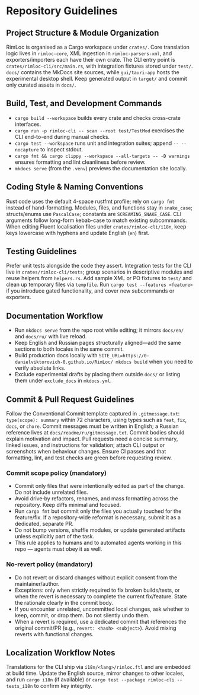 # Repository Guidelines

## Project Structure & Module Organization
RimLoc is organised as a Cargo workspace under `crates/`. Core translation logic lives in `rimloc-core`, XML ingestion in `rimloc-parsers-xml`, and exporters/importers each have their own crate. The CLI entry point is `crates/rimloc-cli/src/main.rs`, with integration fixtures stored under `test/`. `docs/` contains the MkDocs site sources, while `gui/tauri-app` hosts the experimental desktop shell. Keep generated output in `target/` and commit only curated assets in `docs/`.

## Build, Test, and Development Commands
- `cargo build --workspace` builds every crate and checks cross-crate interfaces.
- `cargo run -p rimloc-cli -- scan --root test/TestMod` exercises the CLI end-to-end during manual checks.
- `cargo test --workspace` runs unit and integration suites; append `-- --nocapture` to inspect stdout.
- `cargo fmt && cargo clippy --workspace --all-targets -- -D warnings` ensures formatting and lint cleanliness before review.
- `mkdocs serve` (from the `.venv`) previews the documentation site locally.

## Coding Style & Naming Conventions
Rust code uses the default 4-space rustfmt profile; rely on `cargo fmt` instead of hand-formatting. Modules, files, and functions stay in `snake_case`; structs/enums use `PascalCase`; constants are `SCREAMING_SNAKE_CASE`. CLI arguments follow long-form kebab-case to match existing subcommands. When editing Fluent localisation files under `crates/rimloc-cli/i18n`, keep keys lowercase with hyphens and update English (`en`) first.

## Testing Guidelines
Prefer unit tests alongside the code they assert. Integration tests for the CLI live in `crates/rimloc-cli/tests`; group scenarios in descriptive modules and reuse helpers from `helpers.rs`. Add sample XML or PO fixtures to `test/` and clean up temporary files via `tempfile`. Run `cargo test --features <feature>` if you introduce gated functionality, and cover new subcommands or exporters.

## Documentation Workflow
- Run `mkdocs serve` from the repo root while editing; it mirrors `docs/en/` and `docs/ru/` with live reload.
- Keep English and Russian pages structurally aligned—add the same sections to both locales in the same commit.
- Build production docs locally with `SITE_URL=https://0-danielviktorovich-0.github.io/RimLoc/ mkdocs build` when you need to verify absolute links.
- Exclude experimental drafts by placing them outside `docs/` or listing them under `exclude_docs` in `mkdocs.yml`.

## Commit & Pull Request Guidelines
Follow the Conventional Commit template captured in `.gitmessage.txt`: `type(scope): summary` within 72 characters, using types such as `feat`, `fix`, `docs`, or `chore`. Commit messages must be written in English; a Russian reference lives at `docs/readme/ru/gitmessage.txt`. Commit bodies should explain motivation and impact. Pull requests need a concise summary, linked issues, and instructions for validation; attach CLI output or screenshots when behaviour changes. Ensure CI passes and that formatting, lint, and test checks are green before requesting review.

### Commit scope policy (mandatory)
- Commit only files that were intentionally edited as part of the change. Do not include unrelated files.
- Avoid drive‑by refactors, renames, and mass formatting across the repository. Keep diffs minimal and focused.
- Run `cargo fmt` but commit only the files you actually touched for the feature/fix. If a repository‑wide reformat is necessary, submit it as a dedicated, separate PR.
- Do not bump versions, shuffle modules, or update generated artifacts unless explicitly part of the task.
- This rule applies to humans and to automated agents working in this repo — agents must obey it as well.

### No‑revert policy (mandatory)
- Do not revert or discard changes without explicit consent from the maintainer/author.
- Exceptions: only when strictly required to fix broken builds/tests, or when the revert is necessary to complete the current fix/feature. State the rationale clearly in the commit body.
- If you encounter unrelated, uncommitted local changes, ask whether to keep, commit, or drop them. Do not silently undo them.
- When a revert is required, use a dedicated commit that references the original commit/PR (e.g., `revert: <hash> <subject>`). Avoid mixing reverts with functional changes.

## Localization Workflow Notes
Translations for the CLI ship via `i18n/<lang>/rimloc.ftl` and are embedded at build time. Update the English source, mirror changes to other locales, and run `cargo i18n` (if available) or `cargo test --package rimloc-cli -- tests_i18n` to confirm key integrity.
